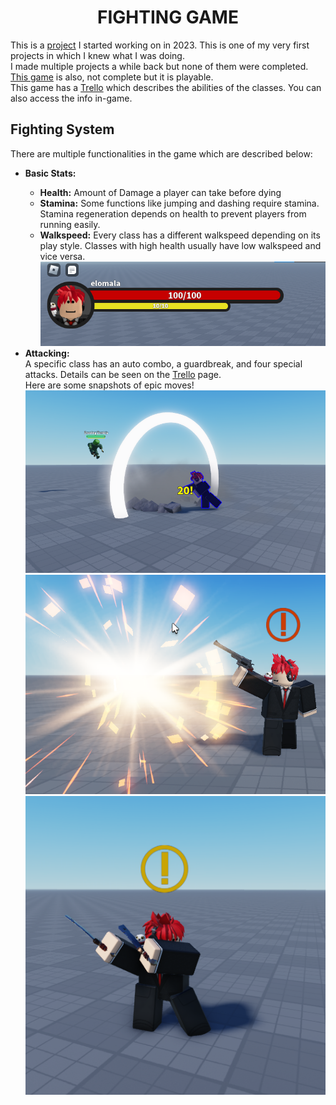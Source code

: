 <h1 align="center">FIGHTING GAME</h1>
This is a <a href="https://www.roblox.com/games/2166055981/Fighting-game">project</a> I started working on in 2023. This is one of my very first projects in which I knew what I was doing.<br>
I made multiple projects a while back but none of them were completed. <a href="https://www.roblox.com/games/2166055981/Fighting-game">This game</a> is also, not complete but it is playable.
<br>This game has a <a href="https://trello.com/b/XfQLXXVA/fighting-game">Trello</a> which describes the abilities of the classes. You can also access the info in-game.
<h2>Fighting System</h2>
There are multiple functionalities in the game which are described below:<br>
<ul>
    <li><b>Basic Stats:</b></li>
    <ul> 
      <li><b>Health:</b> Amount of Damage a player can take before dying</li>
      <li><b>Stamina:</b> Some functions like jumping and dashing require stamina. Stamina regeneration depends on health to prevent players from running easily.</li>
      <li><b>Walkspeed:</b> Every class has a different walkspeed depending on its play style. Classes with high health usually have low walkspeed and vice versa.</li><img src="/Pictures/Basic.png" alt="basic" title="Basic Stuff">
    </ul>
    <li><b>Attacking:</b></li>
  A specific class has an auto combo, a guardbreak, and four special attacks. Details can be seen on the <a href="https://trello.com/b/XfQLXXVA/fighting-game">Trello</a> page.<br>
    Here are some snapshots of epic moves!
    <img src="/Pictures/PoorZombie.png" alt="Zombie" title="Poor Zombie getting hit by big punch!">
    <img src="/Pictures/sheriff.jpg" alt="sheriff" title="Sherrif using his guardbreak">
    <img src="/Pictures/Savage.png" alt="Savage" title="Savage charging his attack">
</ul>
